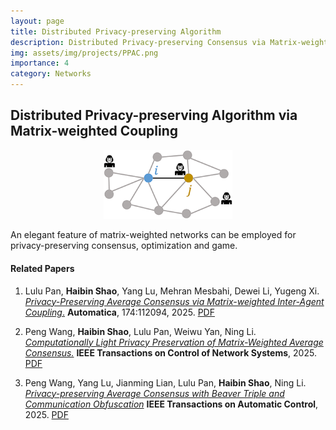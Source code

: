 ```yaml
---
layout: page
title: Distributed Privacy-preserving Algorithm
description: Distributed Privacy-preserving Consensus via Matrix-weighted Coupling
img: assets/img/projects/PPAC.png
importance: 4
category: Networks
---
```


## Distributed Privacy-preserving Algorithm via Matrix-weighted Coupling

<div align="center"><img src="/assets/img/images/research/privacy/PPAC.png" style="zoom:70%;" /></div>


An elegant feature of matrix-weighted networks can be employed for privacy-preserving consensus, optimization and game. 

#### Related Papers

1. Lulu Pan, **Haibin Shao**, Yang Lu, Mehran Mesbahi, Dewei Li, Yugeng Xi.  [*Privacy-Preserving  Average Consensus via Matrix-weighted Inter-Agent Coupling*.](https://doi.org/10.1016/j.automatica.2024.112094)     **Automatica**, 174:112094, 2025. [PDF](https://doi.org/10.1016/j.automatica.2024.112094)

2. Peng Wang, **Haibin Shao**, Lulu Pan, Weiwu Yan, Ning Li. 
   [*Computationally Light Privacy Preservation of Matrix-Weighted Average Consensus.*](https://ieeexplore.ieee.org/abstract/document/10829966)
   **IEEE Transactions on Control of Network Systems**, 2025. [PDF](https://ieeexplore.ieee.org/abstract/document/10829966)

3. Peng Wang, Yang Lu, Jianming Lian, Lulu Pan, **Haibin Shao**, Ning Li. [*Privacy-preserving Average Consensus with Beaver Triple and Communication Obfuscation*](https://ieeexplore.ieee.org/abstract/document/10877776) **IEEE Transactions on Automatic Control**, 2025. [PDF](https://ieeexplore.ieee.org/abstract/document/10877776)

